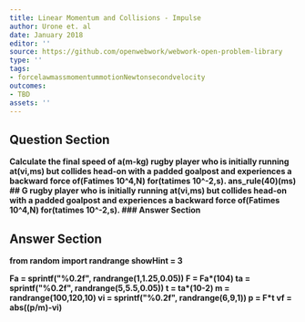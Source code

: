 ```yaml
---
title: Linear Momentum and Collisions - Impulse
author: Urone et. al
date: January 2018
editor: ''
source: https://github.com/openwebwork/webwork-open-problem-library
type: ''
tags:
- forcelawmassmomentummotionNewtonsecondvelocity
outcomes:
- TBD
assets: ''
---
```


## Question Section 

<b>
Calculate the final speed of a(m-kg) rugby player who is initially running at(vi,ms) but collides head-on with a padded goalpost and experiences a backward force of(Fatimes 10^4,N) for(tatimes 10^-2,s).
ans_rule(40)(ms)
## G
rugby player who is initially running at(vi,ms) but collides head-on with a padded goalpost and experiences a backward force of(Fatimes 10^4,N) for(tatimes 10^-2,s).
### Answer Section


## Answer Section

from random import randrange
showHint = 3

Fa = sprintf("%0.2f", randrange(1,1.25,0.05))
F = Fa*(10**4)
ta = sprintf("%0.2f", randrange(5,5.5,0.05))
t = ta*(10**-2)
m = randrange(100,120,10)
vi = sprintf("%0.2f", randrange(6,9,1))
p = F*t
vf = abs((p/m)-vi)